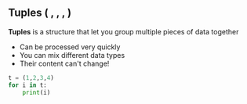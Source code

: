 ## Tuples ( , , , )

**Tuples** is a structure that let you group multiple pieces of data together 

- Can be processed very quickly
- You can mix different data types
- Their content can't change!

```python
t = (1,2,3,4)
for i in t:
    print(i)
```

